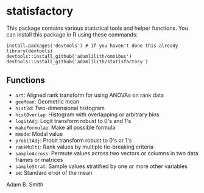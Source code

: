 # statisfactory

This package contains various statistical tools and helper functions. You can install this package in R using these commands:

`install.packages('devtools') # if you haven't done this already`  
`library(devtools)`  
`devtools::install_github('adamlilith/omnibus')`  
`devtools::install_github('adamlilith/statisfactory')`  

## Functions ##
* `art`: Aligned rank transform for using ANOVAs on rank data
* `geoMean`: Geometric mean
* `hist2d`: Two-dimensional histogram
* `histOverlap`: Histogram with overlapping or arbitrary bins
* `logitAdj`: Logit transform robust to 0's and 1's
* `makeFormulae`: Make all possible formula
* `mmode`: Modal value
* `probitAdj`: Probit transform robust to 0's or 1's
* `rankMulti`: Rank values by multiple tie-breaking criteria
* `sampleAcross`: Permute values across two vectors or columns in two data frames or matrices
* `sampleStrat`: Sample values stratified by one or more other variables
* `se`: Standard error of the mean

Adam B. Smith